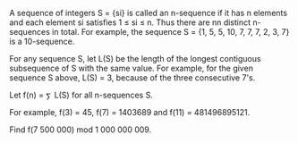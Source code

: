   <p>A sequence of integers S = {si} is called an n-sequence if it has n elements and each element si satisfies 1 &le; si &le; n. Thus there are nn distinct n-sequences in total.  For example, the sequence S = {1, 5, 5, 10, 7, 7, 7, 2, 3, 7} is a 10-sequence.</p>    <p>For any sequence S, let L(S) be the length of the longest contiguous subsequence of S with the same value.  For example, for the given sequence S above, L(S) = 3, because of the three consecutive 7's.</p>    <p>Let f(n) = <img src='images/symbol_sum.gif' width='11' height='14' alt='&sum;' border='0' style='vertical-align:middle;' /> L(S) for all n-sequences S.</p>    <p>For example, f(3) = 45, f(7) = 1403689 and f(11) = 481496895121.</p>    <p>Find f(7&nbsp;500&nbsp;000) mod 1&nbsp;000&nbsp;000&nbsp;009.</p>      